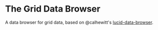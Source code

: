 # The Grid Data Browser

A data browser for grid data, based on @calhewitt's
[lucid-data-browser](https://github.com/calhewitt/lucid-data-browser).
